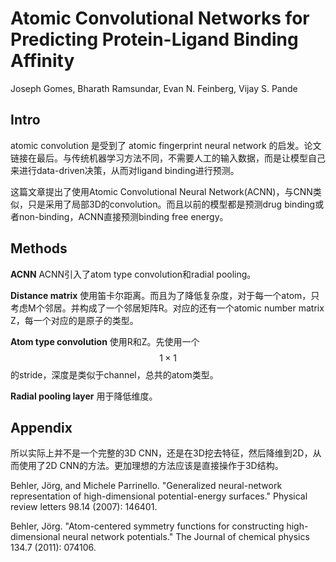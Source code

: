 # Atomic Convolutional Networks for Predicting Protein-Ligand Binding Affinity

Joseph Gomes, Bharath Ramsundar, Evan N. Feinberg, Vijay S. Pande

## Intro

atomic convolution 是受到了 atomic fingerprint neural network 的启发。论文链接在最后。与传统机器学习方法不同，不需要人工的输入数据，而是让模型自己来进行data-driven决策，从而对ligand binding进行预测。

这篇文章提出了使用Atomic Convolutional Neural Network(ACNN)，与CNN类似，只是采用了局部3D的convolution。而且以前的模型都是预测drug binding或者non-binding，ACNN直接预测binding free energy。

## Methods

**ACNN** ACNN引入了atom type convolution和radial pooling。

**Distance matrix** 使用笛卡尔距离。而且为了降低复杂度，对于每一个atom，只考虑M个邻居。并构成了一个邻居矩阵R。对应的还有一个atomic number matrix Z，每一个对应的是原子的类型。

**Atom type convolution** 使用R和Z。先使用一个$$1\times 1$$的stride，深度是类似于channel，总共的atom类型。

**Radial pooling layer** 用于降低维度。

## Appendix

所以实际上并不是一个完整的3D CNN，还是在3D挖去特征，然后降维到2D，从而使用了2D CNN的方法。更加理想的方法应该是直接操作于3D结构。

Behler, Jörg, and Michele Parrinello. "Generalized neural-network representation of high-dimensional potential-energy surfaces." Physical review letters 98.14 (2007): 146401.

Behler, Jörg. "Atom-centered symmetry functions for constructing high-dimensional neural network potentials." The Journal of chemical physics 134.7 (2011): 074106.